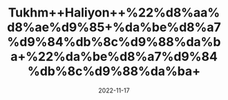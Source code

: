 ---
title: 'Tukhm++Haliyon++%22%d8%aa%d8%ae%d9%85+%da%be%d8%a7%d9%84%db%8c%d9%88%da%ba+%22%da%be%d8%a7%d9%84%db%8c%d9%88%da%ba+'
date: '2022-11-17' 
metatag: '' 
inventory: '0' 
draft: false 
# meta description 
shortDescripton: 'Cress+Seeds%22+It+may+boost+bone+health+and+support+immune+health.'
description: 'Seed+%d8%aa%d8%ae%d9%85++%d8%a8%db%8c%d8%ac'
longdescription: ''
tags: ''
brand: ''
subCategory: ''
unit: '10 gm-Pk'
sellCount: '0'
featured: True
# product Price
price: '10.0'
# Product Short Description
shortDescription: 'Cress+Seeds%22+It+may+boost+bone+health+and+support+immune+health.'
productID: 'A46A0A32-343C-ED11-996A-005056B3A416'
type: 'products'
category: 'Seed+%d8%aa%d8%ae%d9%85++%d8%a8%db%8c%d8%ac' 
thumnailproduct: 'https://eraconnect.blob.core.windows.net/product-images/aminsaddiquidawakhana/9438f38b-6785-4b78-9b29-f8494f7614c8.webp' 
images:
  - image: 'https://eraconnect.blob.core.windows.net/product-images/aminsaddiquidawakhana/9438f38b-6785-4b78-9b29-f8494f7614c8.webp'  
Variants:
---